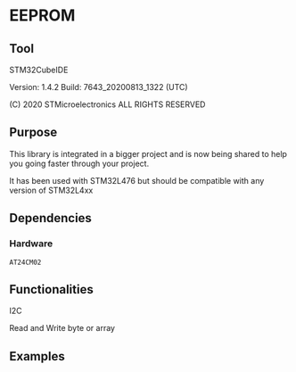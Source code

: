
# EEPROM

## Tool

  STM32CubeIDE

  Version: 1.4.2
  Build: 7643_20200813_1322 (UTC)

  (C) 2020 STMicroelectronics ALL RIGHTS RESERVED

## Purpose

  This library is integrated in a bigger project and is now being shared to help you going faster through your project.

  It has been used with STM32L476 but should be compatible with any version of STM32L4xx

## Dependencies

  ### Hardware
    AT24CM02

## Functionalities

  I2C

  Read and Write byte or array

## Examples
